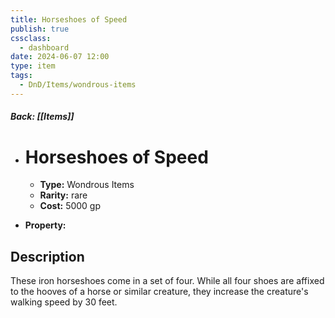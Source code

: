 ```yaml
---
title: Horseshoes of Speed
publish: true
cssclass:
  - dashboard
date: 2024-06-07 12:00
type: item
tags:
  - DnD/Items/wondrous-items
---
```


##### Back: [[Items]]

- # Horseshoes of Speed

    - **Type:** Wondrous Items
    - **Rarity:** rare
    - **Cost:** 5000 gp
- **Property:** 



## Description 

These iron horseshoes come in a set of four. While all four shoes are affixed to the hooves of a horse or similar creature, they increase the creature's walking speed by 30 feet.
